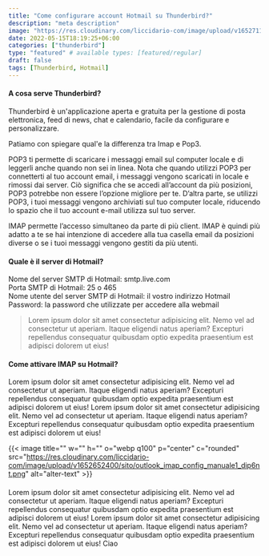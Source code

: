 ```yaml
---
title: "Come configurare account Hotmail su Thunderbird?"
description: "meta description"
image: "https://res.cloudinary.com/liccidario-com/image/upload/v1652711060/sito/Thunderbird.jpg"
date: 2022-05-15T18:19:25+06:00
categories: ["thunderbird"]
type: "featured" # available types: [featured/regular]
draft: false
tags: [Thunderbird, Hotmail]
---
```



#### A cosa serve Thunderbird?
Thunderbird è un'applicazione aperta e gratuita per la gestione di posta elettronica, feed di news, chat e calendario, facile da configurare e personalizzare.

Patiamo con spiegare qual'e la differenza tra Imap e Pop3. 

POP3 ti permette di scaricare i messaggi email sul computer locale e di leggerli anche quando non sei in linea. Nota che quando utilizzi POP3 per connetterti al tuo account email, i messaggi vengono scaricati in locale e rimossi dai server. Ciò significa che se accedi all’account da più posizioni, POP3 potrebbe non essere l’opzione migliore per te. D’altra parte, se utilizzi POP3, i tuoi messaggi vengono archiviati sul tuo computer locale, riducendo lo spazio che il tuo account e-mail utilizza sul tuo server.

IMAP permette l’accesso simultaneo da parte di più client. IMAP è quindi più adatto a te se hai intenzione di accedere alla tua casella email da posizioni diverse o se i tuoi messaggi vengono gestiti da più utenti.


#### Quale è il server di Hotmail?
Nome del server SMTP di Hotmail: smtp.live.com <br>
Porta SMTP di Hotmail: 25 o 465<br>
Nome utente del server SMTP di Hotmail: il vostro indirizzo Hotmail<br>
Password: la password che utilizzate per accedere alla webmail<br>

> Lorem ipsum dolor sit amet consectetur adipisicing elit. Nemo vel ad consectetur ut aperiam. Itaque eligendi natus aperiam? Excepturi repellendus consequatur quibusdam optio expedita praesentium est adipisci dolorem ut eius!

#### Come attivare IMAP su Hotmail? 
Lorem ipsum dolor sit amet consectetur adipisicing elit. Nemo vel ad consectetur ut aperiam. Itaque eligendi natus aperiam? Excepturi repellendus consequatur quibusdam optio expedita praesentium est adipisci dolorem ut eius! Lorem ipsum dolor sit amet consectetur adipisicing elit. Nemo vel ad consectetur ut aperiam. Itaque eligendi natus aperiam? Excepturi repellendus consequatur quibusdam optio expedita praesentium est adipisci dolorem ut eius!

{{< image title="" w="" h="" o="webp q100" p="center" c="rounded" src="https://res.cloudinary.com/liccidario-com/image/upload/v1652652400/sito/outlook_imap_config_manuale1_dip6nt.png" alt="alter-text" >}}


#### 

Lorem ipsum dolor sit amet consectetur adipisicing elit. Nemo vel ad consectetur ut aperiam. Itaque eligendi natus aperiam? Excepturi repellendus consequatur quibusdam optio expedita praesentium est adipisci dolorem ut eius! Lorem ipsum dolor sit amet consectetur adipisicing elit. Nemo vel ad consectetur ut aperiam. Itaque eligendi natus aperiam? Excepturi repellendus consequatur quibusdam optio expedita praesentium est adipisci dolorem ut eius!
Ciao